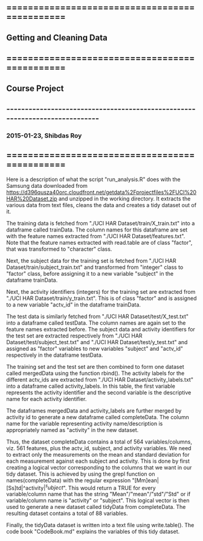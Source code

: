 ## ==============================================
## Getting and Cleaning Data
## ==============================================
## Course Project
## ----------------------------------------------------------------------------
### 2015-01-23, Shibdas Roy
## ==============================================

Here is a description of what the script "run_analysis.R" does with the Samsung
data downloaded from 
https://d396qusza40orc.cloudfront.net/getdata%2Fprojectfiles%2FUCI%20HAR%20Dataset.zip 
and unzipped in the working directory. It extracts the various
data from text files, cleans the data and creates a tidy dataset out of it.

The training data is fetched from "./UCI HAR Dataset/train/X_train.txt" into a 
dataframe called trainData. The column names for this dataframe are set with 
the feature names extracted from "./UCI HAR Dataset/features.txt". Note that 
the feature names extracted with read.table are of class "factor", that was 
transformed to "character" class.

Next, the subject data for the training set is fetched from 
"./UCI HAR Dataset/train/subject_train.txt" and transformed from "integer" 
class to "factor" class, before assigning it to a new variable "subject" in 
the dataframe trainData.

Next, the activity identifiers (integers) for the training set are extracted
from "./UCI HAR Dataset/train/y_train.txt". This is of class "factor" and is
assigned to a new variable "actv_id" in the dataframe trainData.

The test data is similarly fetched from "./UCI HAR Dataset/test/X_test.txt" into
a dataframe called testData. The column names are again set to the feature names
extracted before. The subject data and activity identifiers for the test set are 
extracted respectively from "./UCI HAR Dataset/test/subject_test.txt" and 
"./UCI HAR Dataset/test/y_test.txt" and assigned as "factor" variables to new
variables "subject" and "actv_id" respectively in the dataframe testData.

The training set and the test set are then combined to form one dataset called
mergedData using the function rbind(). The activity labels for the different
actv_ids are extracted from "./UCI HAR Dataset/activity_labels.txt" into a
dataframe called activity_labels. In this table, the first variable represents
the activity identifier and the second variable is the descriptive name for
each activity identifier.

The dataframes mergedData and activity_labels are further merged by activity id
to generate a new dataframe called completeData. The column name for the
variable representing activity name/description is appropriately named as
"activity" in the new dataset.

Thus, the dataset completeData contains a total of 564 variables/columns, viz.
561 features, plus the actv_id, subject, and activity variables. We need to
extract only the measurements on the mean and standard deviation for each 
measurement against each subject and activity. This is done by first creating
a logical vector corresponding to the columns that we want in our tidy dataset.
This is achieved by using the grepl function on names(completeData) with
the regular expression "[Mm]ean|[Ss]td|^activity$|^subject$". This would return
a TRUE for every variable/column name that has the string "Mean"/"mean"/"std"/"Std"
or if variable/column name is "activity" or "subject". This logical vector
is then used to generate a new dataset called tidyData from completeData. The
resulting dataset contains a total of 88 variables.

Finally, the tidyData dataset is written into a text file using write.table().
The code book "CodeBook.md" explains the variables of this tidy dataset.